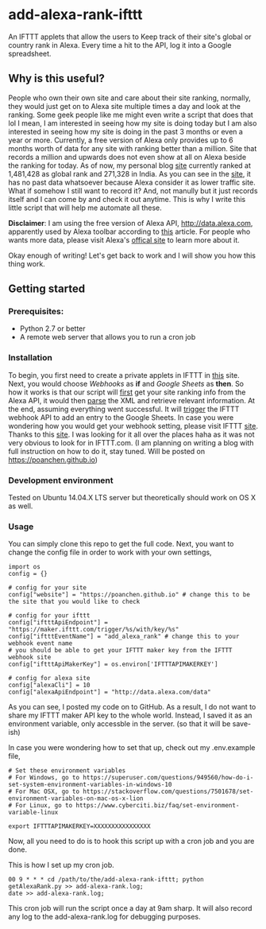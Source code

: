 # add-alexa-rank-ifttt
An IFTTT applets that allow the users to Keep track of their site's global or country rank in Alexa. Every time a hit to the API, log it into a Google spreadsheet.

## Why is this useful?
People who own their own site and care about their site ranking, normally, they would just get on to Alexa site multiple times a day and look at the ranking. Some geek people like me might even write a script that does that lol I mean, I am interested in seeing how my site is doing today but I am also interested in seeing how my site is doing in the past 3 months or even a year or more. Currently, a free version of Alexa only provides up to 6 months worth of data for any site with ranking better than a million. Site that records a million and upwards does not even show at all on Alexa beside the ranking for today. As of now, my personal blog [site](https://poanchen.github.io) currently ranked at 1,481,428 as global rank and 271,328 in India. As you can see in the [site](https://www.alexa.com/siteinfo/poanchen.github.io), it has no past data whatsoever because Alexa consider it as lower traffic site. What if somehow I still want to record it? And, not manully but it just records itself and I can come by and check it out anytime. This is why I write this little script that will help me automate all these.

**Disclaimer**: I am using the free version of Alexa API, http://data.alexa.com, apparently used by Alexa toolbar according to [this](https://stackoverflow.com/questions/3676376/fetching-alexa-data) article. For people who wants more data, please visit Alexa's [offical site](https://aws.amazon.com/alexa/) to learn more about it.

Okay enough of writing! Let's get back to work and I will show you how this thing work.

## Getting started

### Prerequisites:
- Python 2.7 or better
- A remote web server that allows you to run a cron job

### Installation
To begin, you first need to create a private applets in IFTTT in [this](https://platform.ifttt.com) site. Next, you would choose *Webhooks* as **if** and *Google Sheets* as **then**. So how it works is that our script will [first](https://github.com/poanchen/add-alexa-rank-ifttt/blob/master/getAlexaRank.py#L26) get your site ranking info from the Alexa API, it would then [parse](https://github.com/poanchen/add-alexa-rank-ifttt/blob/master/getAlexaRank.py#L33) the XML and retrieve relevant information. At the end, assuming everything went successful. It will [trigger](https://github.com/poanchen/add-alexa-rank-ifttt/blob/master/getAlexaRank.py#L38) the IFTTT webhook API to add an entry to the Google Sheets. In case you were wondering how you would get your webhook setting, please visit IFTTT [site](https://ifttt.com/services/maker_webhooks/settings). Thanks to this [site](https://medium.com/glitch/how-to-trigger-multiple-applets-in-ifttt-5877860a76af). I was looking for it all over the places haha as it was not very obvious to look for in IFTTT.com. (I am planning on writing a blog with full instruction on how to do it, stay tuned. Will be posted on https://poanchen.github.io)

### Development environment
Tested on Ubuntu 14.04.X LTS server but theoretically should work on OS X as well.

### Usage
You can simply clone this repo to get the full code. Next, you want to change the config file in order to work with your own settings,
```
import os
config = {}

# config for your site
config["website"] = "https://poanchen.github.io" # change this to be the site that you would like to check

# config for your ifttt
config["iftttApiEndpoint"] = "https://maker.ifttt.com/trigger/%s/with/key/%s"
config["iftttEventName"] = "add_alexa_rank" # change this to your webhook event name
# you should be able to get your IFTTT maker key from the IFTTT webhook site
config["iftttApiMakerKey"] = os.environ['IFTTTAPIMAKERKEY'] 

# config for alexa site
config["alexaCli"] = 10
config["alexaApiEndpoint"] = "http://data.alexa.com/data"
```
As you can see, I posted my code on to GitHub. As a result, I do not want to share my IFTTT maker API key to the whole world. Instead, I saved it as an environment variable, only accessble in the server. (so that it will be save-ish)

In case you were wondering how to set that up, check out my .env.example file,
```
# Set these environment variables
# For Windows, go to https://superuser.com/questions/949560/how-do-i-set-system-environment-variables-in-windows-10
# For Mac OSX, go to https://stackoverflow.com/questions/7501678/set-environment-variables-on-mac-os-x-lion
# For Linux, go to https://www.cyberciti.biz/faq/set-environment-variable-linux

export IFTTTAPIMAKERKEY=XXXXXXXXXXXXXXXX
```
Now, all you need to do is to hook this script up with a cron job and you are done.

This is how I set up my cron job.
```
00 9 * * * cd /path/to/the/add-alexa-rank-ifttt; python getAlexaRank.py >> add-alexa-rank.log; 
date >> add-alexa-rank.log;
```
This cron job will run the script once a day at 9am sharp. It will also record any log to the add-alexa-rank.log for debugging purposes.
